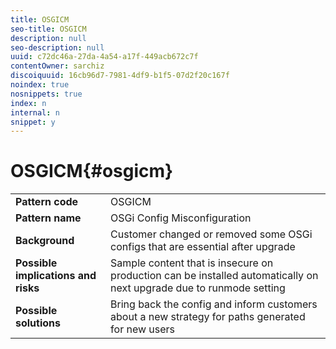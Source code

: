 ```yaml
---
title: OSGICM
seo-title: OSGICM
description: null
seo-description: null
uuid: c72dc46a-27da-4a54-a17f-449acb672c7f
contentOwner: sarchiz
discoiquuid: 16cb96d7-7981-4df9-b1f5-07d2f20c167f
noindex: true
nosnippets: true
index: n
internal: n
snippet: y
---
```


# OSGICM{#osgicm}

<table>
 <tbody>
  <tr>
   <td><strong>Pattern code</strong></td>
   <td>OSGICM<br /> </td>
  </tr>
  <tr>
   <td><strong>Pattern name</strong></td>
   <td>OSGi Config Misconfiguration</td>
  </tr>
  <tr>
   <td><strong>Background</strong></td>
   <td>Customer changed or removed some OSGi configs that are essential after upgrade</td>
  </tr>
  <tr>
   <td><strong>Possible implications and risks</strong></td>
   <td>Sample content that is insecure on production can be installed automatically on next upgrade due to runmode setting</td>
  </tr>
  <tr>
   <td><strong>Possible solutions</strong></td>
   <td>Bring back the config and inform customers about a new strategy for paths generated for new users</td>
  </tr>
 </tbody>
</table>


